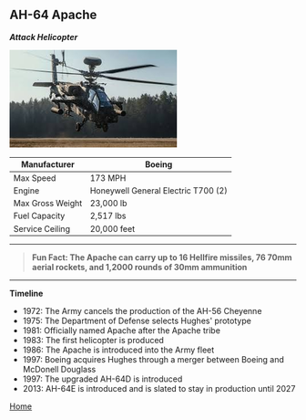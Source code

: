 ## AH-64 Apache
_**Attack Helicopter**_

![Apache](download-1.jpg)


| Manufacturer | Boeing |
| ----------- | ----------- |
|  Max Speed | 173 MPH |
| Engine | Honeywell General Electric T700 (2) |
| Max Gross Weight | 23,000 lb |
| Fuel Capacity | 2,517 lbs | 
| Service Ceiling | 20,000 feet | 

---
> **Fun Fact: The Apache can carry up to 16 Hellfire missiles, 76 70mm aerial rockets, and 1,2000 rounds of 30mm ammunition** 
---
**Timeline**
- 1972: The Army cancels the production of the AH-56 Cheyenne 
- 1975: The Department of Defense selects Hughes' prototype
- 1981: Officially named Apache after the Apache tribe
- 1983: The first helicopter is produced
- 1986: The Apache is introduced into the Army fleet 
- 1997: Boeing acquires Hughes through a merger between Boeing and McDonell Douglass
- 1997: The upgraded AH-64D is introduced
- 2013: AH-64E is introduced and is slated to stay in production until 2027


[Home](README.md)
